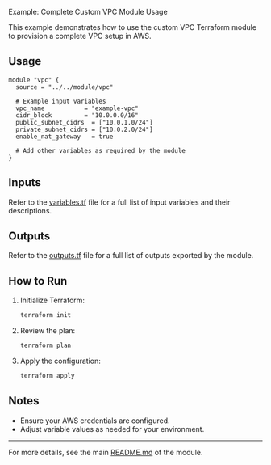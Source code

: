  Example: Complete Custom VPC Module Usage

This example demonstrates how to use the custom VPC Terraform module to provision a complete VPC setup in AWS.

## Usage

```hcl
module "vpc" {
  source = "../../module/vpc"

  # Example input variables
  vpc_name           = "example-vpc"
  cidr_block         = "10.0.0.0/16"
  public_subnet_cidrs  = ["10.0.1.0/24"]
  private_subnet_cidrs = ["10.0.2.0/24"]
  enable_nat_gateway   = true

  # Add other variables as required by the module
}
```

## Inputs

Refer to the [variables.tf](../../module/vpc/variables.tf) file for a full list of input variables and their descriptions.

## Outputs

Refer to the [outputs.tf](../../module/vpc/outputs.tf) file for a full list of outputs exported by the module.

## How to Run

1. Initialize Terraform:
   ```sh
   terraform init
   ```

2. Review the plan:
   ```sh
   terraform plan
   ```

3. Apply the configuration:
   ```sh
   terraform apply
   ```

## Notes

- Ensure your AWS credentials are configured.
- Adjust variable values as needed for your environment.

---

For more details, see the main [README.md](../../module/vpc/README.md) of the module.